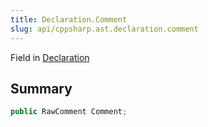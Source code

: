 ```yaml
---
title: Declaration.Comment
slug: api/cppsharp.ast.declaration.comment
---
```

Field in [Declaration](/api/cppsharp/ast/declaration)

## Summary



```csharp
public RawComment Comment;
```

